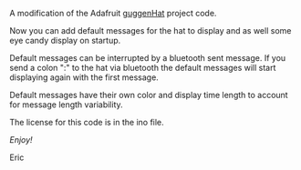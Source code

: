A modification of the Adafruit [guggenHat](http://example.com/ "Adafruit guggenHat project") project code.  

Now you can add default messages for the hat to display and as well some eye candy display on startup. 

Default messages can be interrupted by a bluetooth sent message.  If you send a colon ":" to the hat via bluetooth the default messages will start displaying again with the first message.  

Default messages have their own color and display time length to account for message length variability.  

The license for this code is in the ino file. 

*Enjoy!*

Eric
